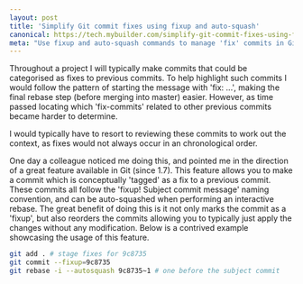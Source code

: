 ```yaml
---
layout: post
title: 'Simplify Git commit fixes using fixup and auto-squash'
canonical: https://tech.mybuilder.com/simplify-git-commit-fixes-using-fixup-and-auto-squash/
meta: "Use fixup and auto-squash commands to manage 'fix' commits in Git"
---
```


Throughout a project I will typically make commits that could be categorised as fixes to previous commits.
To help highlight such commits I would follow the pattern of starting the message with 'fix: ...', making the final rebase step (before merging into master) easier.
However, as time passed locating which 'fix-commits' related to other previous commits became harder to determine.

<!--more-->

I would typically have to resort to reviewing these commits to work out the context, as fixes would not always occur in an chronological order.

One day a colleague noticed me doing this, and pointed me in the direction of a great feature available in Git (since 1.7).
This feature allows you to make a commit which is conceptually 'tagged' as a fix to a previous commit.
These commits all follow the 'fixup! Subject commit message' naming convention, and can be auto-squashed when performing an interactive rebase.
The great benefit of doing this is it not only marks the commit as a 'fixup', but also reorders the commits allowing you to typically just apply the changes without any modification.
Below is a contrived example showcasing the usage of this feature.

```bash
git add . # stage fixes for 9c8735
git commit --fixup=9c8735
git rebase -i --autosquash 9c8735~1 # one before the subject commit
```
